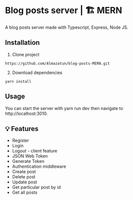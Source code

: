# Blog posts server | 🏗 MERN

A blog posts server made with Typescript, Express, Node JS.

## Installation

1. Clone project

```
https://github.com/Almazatun/blog-posts-MERN.git
```

2. Download dependencies

```
yarn install
```

## Usage

You can start the server with yarn run dev then navigate to http://localhost:3010.

## 💡 Features
* Register
* Login
* Logout - client feature
* JSON Web Token
* Generate Token
* Authentication middleware
* Create post
* Delete post
* Update post
* Get particular post by id
* Get all posts
